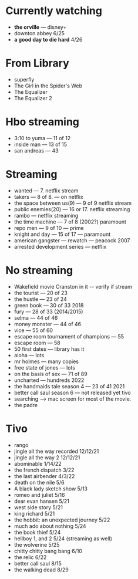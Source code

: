 # Currently watching

- **the orville** — disney+
- downton abbey 6/25
- **a good day to die hard** 4/26

# From Library

- superfly
- The Girl in the Spider's Web
- The Equalizer
- The Equalizer 2

# Hbo streaming

- 3:10 to yuma — 11 of 12
- inside man — 13 of 15
- san andreas — 43

# Streaming

- wanted — 7. netflix stream
- takers — 8 of 8. — on netflix
- the space between us(9) — 9 of 9 netflix stream
- public enemies(20) — 16 or 17. netflix streaming
- rambo — netflix streaming
- the time machine — 7 of 8 (2002?) paramount
- repo men — 9 of 10 — prime
- knight and day — 15 of 17 — paramount
- american gangster — rewatch — peacock 2007
- arrested development series — netflix

# No streaming

- Wakefield movie Cranston in it -- verify if stream
- the tourist — 20 of 23
- the hustle — 23 of 24
- green book — 30 of 33 2018
- fury — 28 of 33 (2014/2015)
- selma — 44 of 46
- money monster — 44 of 46
- vice — 55 of 60
- escape room tournament of champions — 55
- escape room — 58
- 50 first dates — library has it
- aloha — lots
- mr holmes — many copies
- free state of jones — lots
- on the basis of sex — 71 of 89
- uncharted — hundreds 2022
- the handmaids tale season 4 — 23 of 41 2021
- better call saul season 6 — not released yet tivo
- searching  --> mac screen for most of the movie.
- the padre

# Tivo

- rango
- jingle all the way recorded 12/12/21
- jingle all the way 2 12/12/21
- abominable 1/14/22
- the french dispatch 3/22
- the last airbender 4/3/22
- death on the nile 5/6
- A black lady sketch show 5/13
- romeo and juliet 5/16
- dear evan hansen 5/21
- west side story 5/21
- king richard 5/21
- the hobbit: an unexpected journey 5/22
- much ado about nothing 5/24
- the book thief 5/24
- hellboy 1, and 2 5/24 (streaming as well)
- the wolverine 5/25
- chitty chitty bang bang 6/10
- the relic 6/22
- better call saul 8/15
- the walking dead 8/29
